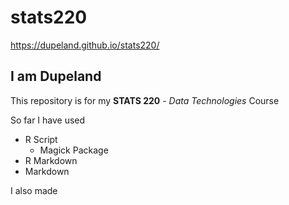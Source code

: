 # stats220

https://dupeland.github.io/stats220/

## I am Dupeland

This repository is for my **STATS 220** - *Data Technologies* Course

So far I have used

- R Script
  - Magick Package
- R Markdown
- Markdown

I also made 
